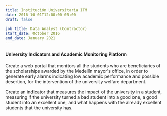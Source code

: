 ```yaml
---
title: Institución Universitaria ITM
date: 2016-10-01T12:00:00-05:00
draft: false

job_title: Data Analyst (Contractor)
start_date: October 2016
end_date: January 2021
---
```


#### University Indicators and Academic Monitoring Platform

Create a web portal that monitors all the students who are beneficiaries of the
scholarships awarded by the Medellín mayor's office, in order to generate early
alarms indicating low academic performance and possible desertion, for the
intervention of the university welfare department.

Create an indicator that measures the impact of the university in a student,
measuring if the university turned a bad student into a good one, a good
student into an excellent one, and what happens with the already excellent
students that the university has.
